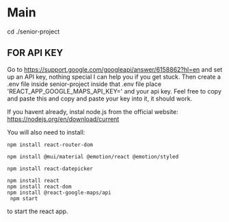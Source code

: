 # Main





cd ./senior-project
## FOR API KEY
Go to https://support.google.com/googleapi/answer/6158862?hl=en and set up an API key, nothing special I can help you if you get stuck.
Then create a .env file inside senior-project
inside that .env file place 'REACT_APP_GOOGLE_MAPS_API_KEY=' and your api key. Feel free to copy and paste this and copy and paste your key into it, it should work. 

If you havent already, instal node.js from the official website: https://nodejs.org/en/download/current


   

You will also need to install:

    npm install react-router-dom

    npm install @mui/material @emotion/react @emotion/styled

    npm install react-datepicker

    npm install react
    npm install react-dom
    npm install @react-google-maps/api
     npm start

  to start the react app.
